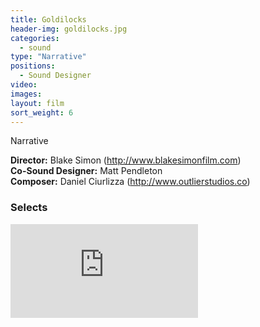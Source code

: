 ```yaml
---
title: Goldilocks
header-img: goldilocks.jpg
categories:
  - sound
type: "Narrative"
positions:
  - Sound Designer
video:
images:
layout: film
sort_weight: 6
---
```

Narrative

**Director:** Blake Simon (<http://www.blakesimonfilm.com>)  
**Co-Sound Designer:** Matt Pendleton  
**Composer:** Daniel Ciurlizza (<http://www.outlierstudios.co>)

### Selects  

<div class="center-block auto-resizable-iframe">
  <div>
    <iframe src="https://www.youtube-nocookie.com/embed/55H21Q_mhdo?rel=0&amp;showinfo=0" frameborder="0" allowfullscreen></iframe>
  </div>
</div>